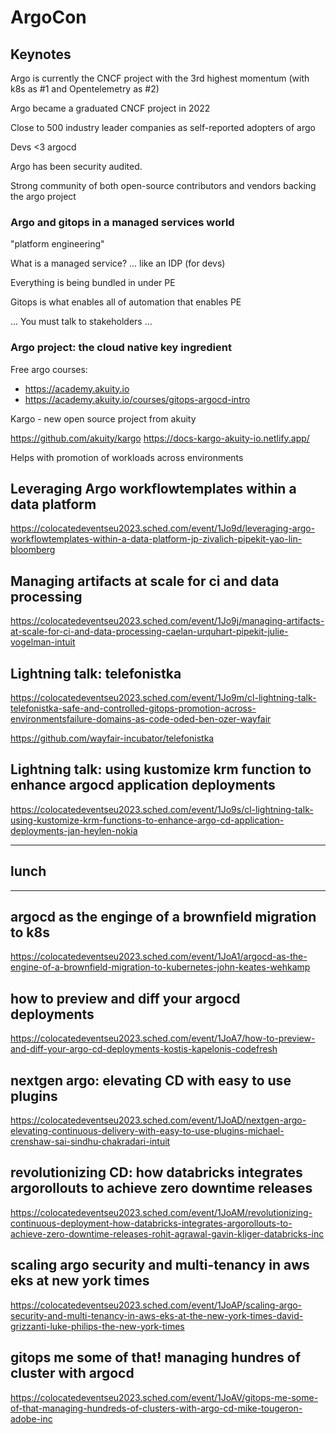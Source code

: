 # ArgoCon

## Keynotes

Argo is currently the CNCF project with the 3rd highest momentum (with k8s as #1 and Opentelemetry as #2)

Argo became a graduated CNCF project in 2022

Close to 500 industry leader companies as self-reported adopters of argo

Devs <3 argocd

Argo has been security audited.

Strong community of both open-source contributors and vendors backing the argo project

### Argo and gitops in a managed services world

"platform engineering"

What is a managed service?
... like an IDP (for devs)

Everything is being bundled in under PE

Gitops is what enables all of automation that enables PE

... You must talk to stakeholders ...

### Argo project: the cloud native key ingredient

Free argo courses:

- https://academy.akuity.io
- https://academy.akuity.io/courses/gitops-argocd-intro

Kargo - new open source project from akuity

https://github.com/akuity/kargo
https://docs-kargo-akuity-io.netlify.app/

Helps with promotion of workloads across environments

## Leveraging Argo workflowtemplates within a data platform

https://colocatedeventseu2023.sched.com/event/1Jo9d/leveraging-argo-workflowtemplates-within-a-data-platform-jp-zivalich-pipekit-yao-lin-bloomberg

## Managing artifacts at scale for ci and data processing

https://colocatedeventseu2023.sched.com/event/1Jo9j/managing-artifacts-at-scale-for-ci-and-data-processing-caelan-urquhart-pipekit-julie-vogelman-intuit

## Lightning talk: telefonistka

https://colocatedeventseu2023.sched.com/event/1Jo9m/cl-lightning-talk-telefonistka-safe-and-controlled-gitops-promotion-across-environmentsfailure-domains-as-code-oded-ben-ozer-wayfair

https://github.com/wayfair-incubator/telefonistka

## Lightning talk: using kustomize krm function to enhance argocd application deployments

https://colocatedeventseu2023.sched.com/event/1Jo9s/cl-lightning-talk-using-kustomize-krm-functions-to-enhance-argo-cd-application-deployments-jan-heylen-nokia

---

## lunch

---

## argocd as the enginge of a brownfield migration to k8s

https://colocatedeventseu2023.sched.com/event/1JoA1/argocd-as-the-engine-of-a-brownfield-migration-to-kubernetes-john-keates-wehkamp

## how to preview and diff your argocd deployments

https://colocatedeventseu2023.sched.com/event/1JoA7/how-to-preview-and-diff-your-argo-cd-deployments-kostis-kapelonis-codefresh

## nextgen argo: elevating CD with easy to use plugins

https://colocatedeventseu2023.sched.com/event/1JoAD/nextgen-argo-elevating-continuous-delivery-with-easy-to-use-plugins-michael-crenshaw-sai-sindhu-chakradari-intuit

## revolutionizing CD: how databricks integrates argorollouts to achieve zero downtime releases

https://colocatedeventseu2023.sched.com/event/1JoAM/revolutionizing-continuous-deployment-how-databricks-integrates-argorollouts-to-achieve-zero-downtime-releases-rohit-agrawal-gavin-kliger-databricks-inc

## scaling argo security and multi-tenancy in aws eks at new york times

https://colocatedeventseu2023.sched.com/event/1JoAP/scaling-argo-security-and-multi-tenancy-in-aws-eks-at-the-new-york-times-david-grizzanti-luke-philips-the-new-york-times

## gitops me some of that! managing hundres of cluster with argocd

https://colocatedeventseu2023.sched.com/event/1JoAV/gitops-me-some-of-that-managing-hundreds-of-clusters-with-argo-cd-mike-tougeron-adobe-inc

